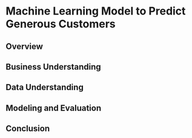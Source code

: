 # Machine Learning Model to Predict Generous Customers

## Overview

## Business Understanding

## Data Understanding

## Modeling and Evaluation

## Conclusion